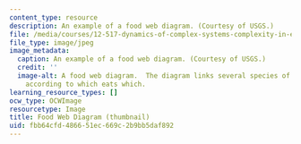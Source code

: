 ```yaml
---
content_type: resource
description: An example of a food web diagram. (Courtesy of USGS.)
file: /media/courses/12-517-dynamics-of-complex-systems-complexity-in-ecology-spring-2000/fbb64cfd486651ec669c2b9bb5daf892_12-517s00-th.jpg
file_type: image/jpeg
image_metadata:
  caption: An example of a food web diagram. (Courtesy of USGS.)
  credit: ''
  image-alt: A food web diagram.  The diagram links several species of animals together
    according to which eats which.
learning_resource_types: []
ocw_type: OCWImage
resourcetype: Image
title: Food Web Diagram (thumbnail)
uid: fbb64cfd-4866-51ec-669c-2b9bb5daf892
---
```

